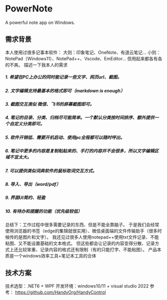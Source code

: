 # PowerNote
A powerful note app on Windows.
## 需求背景
本人使用过很多记事本软件：
大则：印象笔记、OneNote、有道云笔记...
小则：NotePad（Windows11）、NotePad++、Vscode、EmEditor...
但用起来都各有各的不爽。
描述一下我本人的需求
##### 1. 希望在PC上办公的同时能记录一些文字、网页url、截图。
##### 2. 文字编辑支持最基本的格式即可（markdown is enough）
##### 3. 截图交互类似 微信、飞书的屏幕截图即可。
##### 4. 笔记的目录、分类、归档尽可能简单。一个默认分类按时间排序、额外提供一个自定义分类即可。
##### 5. 软件开销低、需要开机启动、使用pc全程都可以随时呼出。
##### 6. 笔记中更多的内容是复制粘贴来的、手打的内容并不会很多，所以文字编辑区域不宜太大。
##### 7. 可以提供类似词典软件的鼠标取词交互方式。
##### 8. 导入、导出（word/pdf）
##### 9. 界面UI简约、轻盈
##### 10. 有待办和提醒的功能（优先级较低）

总结下：工作过程中很多需要记录的东西、但是不能全靠脑子。
于是我们会经常使用浏览器的书签（edge的集锦就很实用）、微信桌面端的文件传输助手（很多时候传的是图片和文字）。
我还见过很多人使用notepad++使用txt文件记录、不能粘图、又不能设置基础的文本格式。
但这些都会让记录的内容变得分散、记录方式上还比较笨重、记录内容的格式还有限制（有的只能打字、不能粘图）。
产品本质是一个windows效率工具+笔记本工具的合体

## 技术方案
技术选型：.NET6 + WPF
开发环境：windows10/11 + visual studio 2022
参考：
https://github.com/HandyOrg/HandyControl

